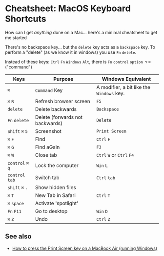﻿# Cheatsheet: MacOS Keyboard Shortcuts

How can I get *anything* done on a Mac... here's a minimal cheatsheet to get me started

There's no backspace key... but the `delete` key acts as a `backspace` key. To perform a "delete" (as we know it in windows) you use `Fn` `delete`.

Instead of these keys: `Ctrl` `Fn` `Windows` `Alt`, there is `Fn` `control` `option ⌥` `⌘` ("command")


| Keys | Purpose | Windows Equivalent |
|------|-------------|-----|
| `⌘`   | `Command` Key | A modifier, a bit like the `Windows` key. |
| `⌘` `R`  | Refresh browser screen | `F5` |
| `delete` | Delete backwards  | `Backspace` |
| `Fn` `delete` | Delete (forwards not backwards) | `Delete` |
| `Shift` `⌘` `5` | Screenshot | `Print Screen` |
| `⌘` `F` | Find | `Ctrl` `F` |
| `⌘` `G` | Find aGain | `F3` |
| `⌘` `W` | Close tab | `Ctrl` `W` or `Ctrl` `F4` |
| `control` `⌘` `Q` | Lock the computer | `Win` `L` |
| `control` `tab` | Switch tab | `Ctrl` `tab` |
| `shift` `⌘` `.` | Show hidden files |  |
| `⌘` `T` | New Tab in Safari | `Ctrl` `T` |
| `⌘` `space` | Activate 'spotlight' | | 
| `Fn` `F11` | Go to desktop | `Win` `D` |
| `⌘` `Z` | Undo | `Ctrl` `Z` |






## See also

- [How to press the Print Screen key on a MacBook Air (running Windows)](print_screen.md)



